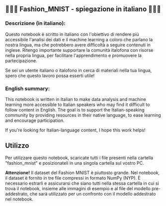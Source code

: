 ## 💚🤍🩷  Fashion_MNIST - spiegazione in italiano 💚🤍🩷
### Descrizione (in italiano):
Questo notebook è scritto in italiano con l'obiettivo di rendere più accessibile l'analisi dei dati e il machine learning a coloro che parlano la nostra lingua, ma che potrebbero avere difficoltà a seguire contenuti in inglese. Ritengo importante supportare la comunità italofona con risorse nella propria lingua, per facilitare l'apprendimento e promuovere la partecipazione.

Se sei un utente italiano o italofono in cerca di materiali nella tua lingua, spero che questo lavoro possa esserti utile!

### English summary:
This notebook is written in Italian to make data analysis and machine learning more accessible to Italian speakers who may find it difficult to follow content in English. The goal is to support the Italian-speaking community by providing resources in their native language, to ease learning and encourage participation.

If you're looking for Italian-language content, I hope this work helps!


## Utilizzo
Per utilizzare questo notebook, scaricate tutti i file presenti nella cartella "fashion_mnist" e posizionateli in una singola cartella sul vostro PC.

**Attenzione!** Il dataset del Fashion MNIST è piuttosto grande. Nel notebook, il dataset è fornito in tre file compressi in formato NumPy (NYP). È necessario estrarli e assicurarsi che siano tutti nella stessa cartella in cui si trova il notebook, insieme alle immagini di esempio e al file del modello pre-addestrato, che sarà utilizzato per un confronto con il modello addestrato nel notebook.
